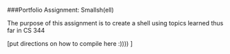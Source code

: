 ###Portfolio Assignment: Smallsh(ell)

The purpose of this assignment is to create a shell using topics learned thus far in CS 344

[put directions on how to compile here :)))) ]
